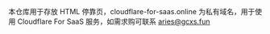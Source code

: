 本仓库用于存放 HTML 停靠页，cloudflare-for-saas.online 为私有域名，用于使用 Cloudflare For SaaS 服务，如需求购可联系 aries@gcxs.fun
